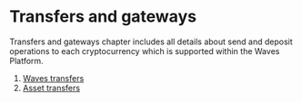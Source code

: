 # Transfers and gateways

Transfers and gateways chapter includes all details about send and deposit operations to each cryptocurrency which is supported within the Waves Platform.

1. [Waves transfers](/waves-client/mobile-apps/android/transfers-and-gateways/asset-transfers.md)
2. [Asset transfers](/waves-client/mobile-apps/android/transfers-and-gateways/waves-transfers.md)
